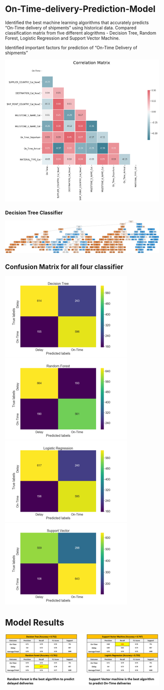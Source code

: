 # On-Time-delivery-Prediction-Model

Identified the best machine learning algorithms that accurately predicts “On-Time delivery of shipments” using historical data. 
Compared classification matrix from five different alogrithms - Decision Tree, Random Forest, Logistic Regression and Support Vector Machine.

Identified important factors for prediction of “On-Time Delivery of shipments”
 
![Correlation between dependent and independent variables](https://github.com/aashay246/On-Time-delivery-Prediction-Model/blob/main/Corr_all.png)

### Decision Tree Classifier 
![Decision Tree Classifier](https://github.com/aashay246/On-Time-delivery-Prediction-Model/blob/main/shipment_tree.png)

## Confusion Matrix for all four classifier

<img src="https://github.com/aashay246/On-Time-delivery-Prediction-Model/blob/main/DT.png" width="400"/> <img src="https://github.com/aashay246/On-Time-delivery-Prediction-Model/blob/main/rfc.png" width="400"/>
<img src="https://github.com/aashay246/On-Time-delivery-Prediction-Model/blob/main/LR.png" width="400"/> <img src="https://github.com/aashay246/On-Time-delivery-Prediction-Model/blob/main/svc.png" width="400"/>

# Model Results 

![](https://github.com/aashay246/On-Time-delivery-Prediction-Model/blob/main/Result.PNG)

